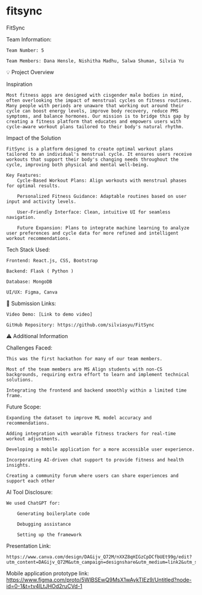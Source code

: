 # fitsync
FitSync

Team Information:

    Team Number: 5

    Team Members: Dana Hensle, Nishitha Madhu, Salwa Shuman, Silvia Yu


💡 Project Overview

Inspiration

    Most fitness apps are designed with cisgender male bodies in mind, often overlooking the impact of menstrual cycles on fitness routines. Many people with periods are unaware that working out around their cycle can boost energy levels, improve body recovery, reduce PMS symptoms, and balance hormones. Our mission is to bridge this gap by creating a fitness platform that educates and empowers users with cycle-aware workout plans tailored to their body's natural rhythm.

Impact of the Solution

    FitSync is a platform designed to create optimal workout plans tailored to an individual's menstrual cycle. It ensures users receive workouts that support their body's changing needs throughout the cycle, improving both physical and mental well-being.

    Key Features:
        Cycle-Based Workout Plans: Align workouts with menstrual phases for optimal results.

        Personalized Fitness Guidance: Adaptable routines based on user input and activity levels.

        User-Friendly Interface: Clean, intuitive UI for seamless navigation.

        Future Expansion: Plans to integrate machine learning to analyze user preferences and cycle data for more refined and intelligent workout recommendations.


Tech Stack Used:

    Frontend: React.js, CSS, Bootstrap

    Backend: Flask ( Python )

    Database: MongoDB

    UI/UX: Figma, Canva


📎 Submission Links: 

    Video Demo: [Link to demo video]

    GitHub Repository: https://github.com/silviasyu/FitSync


⚠ Additional Information

Challenges Faced:

    This was the first hackathon for many of our team members.

    Most of the team members are MS Align students with non-CS backgrounds, requiring extra effort to learn and implement technical solutions.

    Integrating the frontend and backend smoothly within a limited time frame.


Future Scope:

    Expanding the dataset to improve ML model accuracy and recommendations.

    Adding integration with wearable fitness trackers for real-time workout adjustments.

    Developing a mobile application for a more accessible user experience.

    Incorporating AI-driven chat support to provide fitness and health insights.

    Creating a community forum where users can share experiences and support each other


AI Tool Disclosure:

    We used ChatGPT for:

        Generating boilerplate code

        Debugging assistance

        Setting up the framework


Presentation Link:

    https://www.canva.com/design/DAGijv_Q72M/nXXZ8qHIGzCpDCfbUEt99g/edit?utm_content=DAGijv_Q72M&utm_campaign=designshare&utm_medium=link2&utm_source=sharebutton

Mobile application prototype link:
    https://www.figma.com/proto/5WlBSEwQ9MsX1wAykTIEz9/Untitled?node-id=0-1&t=tv4lLtJHOd2ruCVd-1
